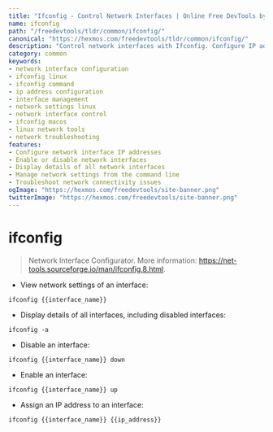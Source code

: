 ```yaml
---
title: "Ifconfig - Control Network Interfaces | Online Free DevTools by Hexmos"
name: ifconfig
path: "/freedevtools/tldr/common/ifconfig/"
canonical: "https://hexmos.com/freedevtools/tldr/common/ifconfig/"
description: "Control network interfaces with Ifconfig. Configure IP addresses and manage network settings for different interfaces. Free online tool, no registration required."
category: common
keywords:
- network interface configuration
- ifconfig linux
- ifconfig command
- ip address configuration
- interface management
- network settings linux
- network interface control
- ifconfig macos
- linux network tools
- network troubleshooting
features:
- Configure network interface IP addresses
- Enable or disable network interfaces
- Display details of all network interfaces
- Manage network settings from the command line
- Troubleshoot network connectivity issues
ogImage: "https://hexmos.com/freedevtools/site-banner.png"
twitterImage: "https://hexmos.com/freedevtools/site-banner.png"
---
```


# ifconfig

> Network Interface Configurator.
> More information: <https://net-tools.sourceforge.io/man/ifconfig.8.html>.

- View network settings of an interface:

`ifconfig {{interface_name}}`

- Display details of all interfaces, including disabled interfaces:

`ifconfig -a`

- Disable an interface:

`ifconfig {{interface_name}} down`

- Enable an interface:

`ifconfig {{interface_name}} up`

- Assign an IP address to an interface:

`ifconfig {{interface_name}} {{ip_address}}`
